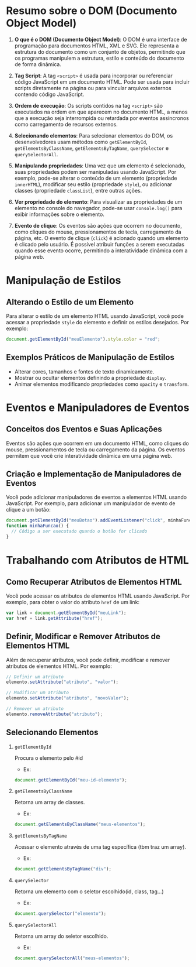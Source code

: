 # Resumo sobre o DOM (Documento Object Model)

1. **O que é o DOM (Documento Object Model)**:
   O DOM é uma interface de programação para documentos HTML, XML e SVG. Ele representa a estrutura do documento como um conjunto de objetos, permitindo que os programas manipulem a estrutura, estilo e conteúdo do documento de forma dinâmica.

2. **Tag Script**:
   A tag `<script>` é usada para incorporar ou referenciar código JavaScript em um documento HTML. Pode ser usada para incluir scripts diretamente na página ou para vincular arquivos externos contendo código JavaScript.

3. **Ordem de execução**:
   Os scripts contidos na tag `<script>` são executados na ordem em que aparecem no documento HTML, a menos que a execução seja interrompida ou retardada por eventos assíncronos como carregamento de recursos externos.

4. **Selecionando elementos**:
   Para selecionar elementos do DOM, os desenvolvedores usam métodos como `getElementById`, `getElementsByClassName`, `getElementsByTagName`, `querySelector` e `querySelectorAll`.

5. **Manipulando propriedades**:
   Uma vez que um elemento é selecionado, suas propriedades podem ser manipuladas usando JavaScript. Por exemplo, pode-se alterar o conteúdo de um elemento (propriedade `innerHTML`), modificar seu estilo (propriedade `style`), ou adicionar classes (propriedade `classList`), entre outras ações.

6. **Ver propriedade do elemento**:
   Para visualizar as propriedades de um elemento no console do navegador, pode-se usar `console.log()` para exibir informações sobre o elemento.

7. **Evento de clique**:
   Os eventos são ações que ocorrem no documento, como cliques do mouse, pressionamentos de tecla, carregamento da página, etc. O evento de clique (`click`) é acionado quando um elemento é clicado pelo usuário. É possível atribuir funções a serem executadas quando esse evento ocorre, permitindo a interatividade dinâmica com a página web.

# Manipulação de Estilos

## Alterando o Estilo de um Elemento

Para alterar o estilo de um elemento HTML usando JavaScript, você pode acessar a propriedade `style` do elemento e definir os estilos desejados. Por exemplo:

```javascript
document.getElementById("meuElemento").style.color = "red";
```

## Exemplos Práticos de Manipulação de Estilos

- Alterar cores, tamanhos e fontes de texto dinamicamente.
- Mostrar ou ocultar elementos definindo a propriedade `display`.
- Animar elementos modificando propriedades como `opacity` e `transform`.

# Eventos e Manipuladores de Eventos

## Conceitos dos Eventos e Suas Aplicações

Eventos são ações que ocorrem em um documento HTML, como cliques do mouse, pressionamentos de tecla ou carregamento da página. Os eventos permitem que você crie interatividade dinâmica em uma página web.

## Criação e Implementação de Manipuladores de Eventos

Você pode adicionar manipuladores de eventos a elementos HTML usando JavaScript. Por exemplo, para adicionar um manipulador de evento de clique a um botão:

```javascript
document.getElementById("meuBotao").addEventListener("click", minhaFuncao);
function minhaFuncao() {
  // Código a ser executado quando o botão for clicado
}
```

# Trabalhando com Atributos de HTML

## Como Recuperar Atributos de Elementos HTML

Você pode acessar os atributos de elementos HTML usando JavaScript. Por exemplo, para obter o valor do atributo `href` de um link:

```javascript
var link = document.getElementById("meuLink");
var href = link.getAttribute("href");
```

## Definir, Modificar e Remover Atributos de Elementos HTML

Além de recuperar atributos, você pode definir, modificar e remover atributos de elementos HTML. Por exemplo:

```javascript
// Definir um atributo
elemento.setAttribute("atributo", "valor");

// Modificar um atributo
elemento.setAttribute("atributo", "novoValor");

// Remover um atributo
elemento.removeAttribute("atributo");
```

## Selecionando Elementos

1. `getElementById`

   Procura o elemento pelo #id

   - Ex:

   ```javascript
   document.getElementById("meu-id-elemento");
   ```

2. `getElementsByClassName`

   Retorna um array de classes.

   - Ex:

   ```javascript
   document.getElementsByClassName("meus-elementos");
   ```

3. `getElementsByTagName`

   Acessar o elemento através de uma tag específica (tbm traz um array).

   - Ex:

   ```javascript
   document.getElementsByTagName("div");
   ```

4. `querySelector`

   Retorna um elemento com o seletor escolhido(id, class, tag...)

   - Ex:

   ```javascript
   document.querySelector("elemento");
   ```

5. `querySelectorAll`

   Retorna um array do seletor escolhido.

   - Ex:

   ```javascript
   document.querySelectorAll("meus-elementos");
   ```
